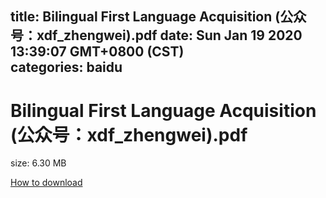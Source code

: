 
title: Bilingual First Language Acquisition (公众号：xdf_zhengwei).pdf
date: Sun Jan 19 2020 13:39:07 GMT+0800 (CST)    
categories: baidu
---

# Bilingual First Language Acquisition (公众号：xdf_zhengwei).pdf
size: 6.30 MB
 
 

[How to download](https://bpcam.bemobtrk.com/go/2ceec3aa-1ca2-46d6-b9ff-aaa5c184517c?jno=1239)
